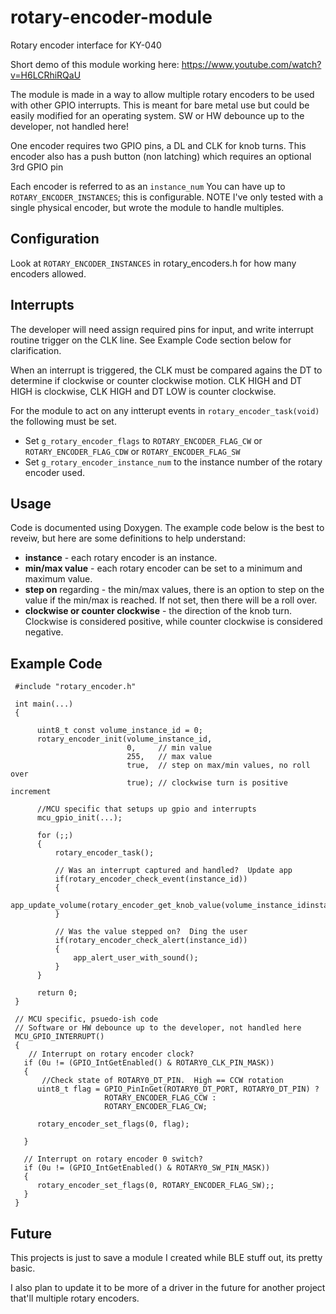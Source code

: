 # rotary-encoder-module
Rotary encoder interface for KY-040

Short demo of this module working here: https://www.youtube.com/watch?v=H6LCRhiRQaU

The module is made in a way to allow multiple rotary encoders to be used with other GPIO interrupts.
This is meant for bare metal use but could be easily modified for an operating system.
SW or HW debounce up to the developer, not handled here!

One encoder requires two GPIO pins, a DL and CLK for knob turns.
This encoder also has a push button (non latching) which requires an optional 3rd GPIO pin

Each encoder is referred to as an ```instance_num```  You can have up to ```ROTARY_ENCODER_INSTANCES```; this is configurable.
NOTE I've only tested with a single physical encoder, but wrote the module to handle multiples.

## Configuration
Look at ```ROTARY_ENCODER_INSTANCES``` in rotary_encoders.h for how many encoders allowed.

## Interrupts
The developer will need assign required pins for input, and write interrupt routine trigger on the CLK line.
See Example Code section below for clarification.

When an interrupt is triggered, the CLK must be compared agains the DT to determine if clockwise or counter clockwise motion.
CLK HIGH and DT HIGH is clockwise, CLK HIGH and DT LOW is counter clockwise.

For the module to act on any intterupt events in ```rotary_encoder_task(void)``` the following must be set.
 - Set ```g_rotary_encoder_flags``` to ```ROTARY_ENCODER_FLAG_CW``` or ```ROTARY_ENCODER_FLAG_CDW``` or ```ROTARY_ENCODER_FLAG_SW```
 - Set ```g_rotary_encoder_instance_num``` to the instance number of the rotary encoder used.

## Usage
Code is documented using Doxygen. The example code below is the best to reveiw, but here are some definitions to help understand:

 - **instance** - each rotary encoder is an instance.
 - **min/max value** - each rotary encoder can be set to a minimum and maximum value.
 - **step on** regarding - the min/max values, there is an option to step on the value if the min/max is reached.  If not set, then there will be a roll over.
 - **clockwise or counter clockwise** - the direction of the knob turn.  Clockwise is considered positive, while counter clockwise is considered negative.


## Example Code

 ```
  #include "rotary_encoder.h"

  int main(...)
  {

       uint8_t const volume_instance_id = 0;
       rotary_encoder_init(volume_instance_id,
                           0,     // min value
                           255,   // max value
                           true,  // step on max/min values, no roll over
                           true); // clockwise turn is positive increment

       //MCU specific that setups up gpio and interrupts
       mcu_gpio_init(...);

       for (;;)
       {
           rotary_encoder_task();

           // Was an interrupt captured and handled?  Update app
           if(rotary_encoder_check_event(instance_id))
           {
               app_update_volume(rotary_encoder_get_knob_value(volume_instance_idinstance_id));
           }

           // Was the value stepped on?  Ding the user
           if(rotary_encoder_check_alert(instance_id))
           {
               app_alert_user_with_sound();
           }
       }

       return 0;
  }

  // MCU specific, psuedo-ish code
  // Software or HW debounce up to the developer, not handled here
  MCU_GPIO_INTERRUPT()
  {
     // Interrupt on rotary encoder clock?
    if (0u != (GPIO_IntGetEnabled() & ROTARY0_CLK_PIN_MASK))
    {
        //Check state of ROTARY0_DT_PIN.  High == CCW rotation
       uint8_t flag = GPIO_PinInGet(ROTARY0_DT_PORT, ROTARY0_DT_PIN) ?
                      ROTARY_ENCODER_FLAG_CCW :
                      ROTARY_ENCODER_FLAG_CW;

       rotary_encoder_set_flags(0, flag);

    }

    // Interrupt on rotary encoder 0 switch?
    if (0u != (GPIO_IntGetEnabled() & ROTARY0_SW_PIN_MASK))
    {
       rotary_encoder_set_flags(0, ROTARY_ENCODER_FLAG_SW);;
    }
  }
```

## Future
This projects is just to save a module I created while BLE stuff out, its pretty basic.

I also plan to update it to be more of a driver in the future for another project that'll multiple rotary encoders.
